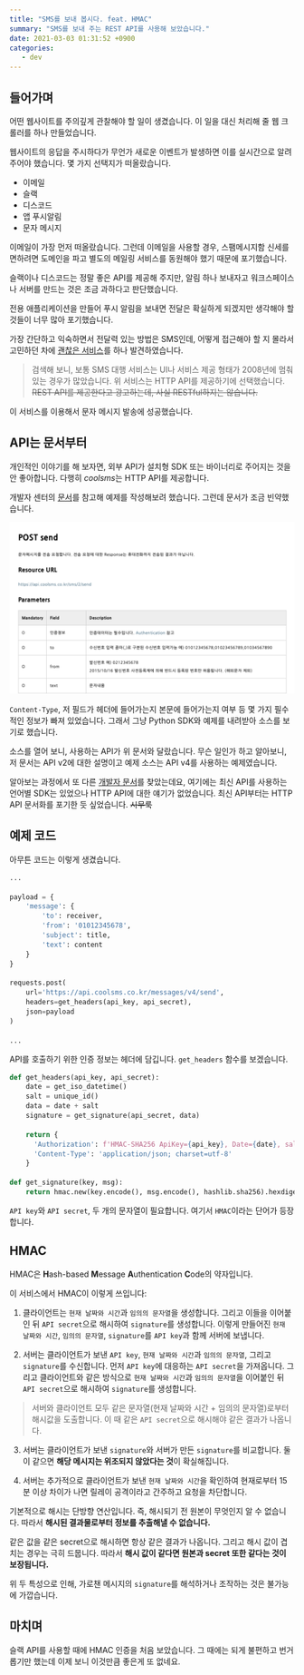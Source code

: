 ```yaml
---
title: "SMS를 보내 봅시다. feat. HMAC"
summary: "SMS를 보내 주는 REST API를 사용해 보았습니다."
date: 2021-03-03 01:31:52 +0900
categories:
   - dev
---
```


## 들어가며

어떤 웹사이트를 주의깊게 관찰해야 할 일이 생겼습니다. 이 일을 대신 처리해 줄 웹 크롤러를 하나 만들었습니다.

웹사이트의 응답을 주시하다가 무언가 새로운 이벤트가 발생하면 이를 실시간으로 알려 주어야 했습니다. 몇 가지 선택지가 떠올랐습니다.

- 이메일
- 슬랙
- 디스코드
- 앱 푸시알림
- 문자 메시지

이메일이 가장 먼저 떠올랐습니다. 그런데 이메일을 사용할 경우, 스팸메시지함 신세를 면하려면 도메인을 파고 별도의 메일링 서비스를 동원해야 했기 때문에 포기했습니다.

슬랙이나 디스코드는 정말 좋은 API를 제공해 주지만, 알림 하나 보내자고 워크스페이스나 서버를 만드는 것은 조금 과하다고 판단했습니다.

전용 애플리케이션을 만들어 푸시 알림을 보내면 전달은 확실하게 되겠지만 생각해야 할 것들이 너무 많아 포기했습니다.

가장 간단하고 익숙하면서 전달력 있는 방법은 SMS인데, 어떻게 접근해야 할 지 몰라서 고민하던 차에 [괜찮은 서비스](https://coolsms.co.kr)를 하나 발견하였습니다.

> 검색해 보니, 보통 SMS 대행 서비스는 UI나 서비스 제공 형태가 2008년에 멈춰있는 경우가 많았습니다. 위 서비스는 HTTP API를 제공하기에 선택했습니다. ~~REST API를 제공한다고 광고하는데, 사실 RESTful하지는 않습니다.~~

이 서비스를 이용해서 문자 메시지 발송에 성공했습니다.

## API는 문서부터

개인적인 이야기를 해 보자면, 외부 API가 설치형 SDK 또는 바이너리로 주어지는 것을 안 좋아합니다. 다행히 *coolsms*는 HTTP API를 제공합니다.

개발자 센터의 [문서](https://developer.coolsms.co.kr/REST_API)를 참고해 예제를 작성해보려 했습니다. 그런데 문서가 조금 빈약했습니다.

![coolsms-rest-api-2.png](/assets/images/coolsms-rest-api-2.png)

`Content-Type`, 저 필드가 헤더에 들어가는지 본문에 들어가는지 여부 등 몇 가지 필수적인 정보가 빠져 있었습니다. 그래서 그냥 Python SDK와 예제를 내려받아 소스를 보기로 했습니다.

소스를 열어 보니, 사용하는 API가 위 문서와 달랐습니다. 무슨 일인가 하고 알아보니, 저 문서는 API v2에 대한 설명이고 예제 소스는 API v4를 사용하는 예제였습니다.

알아보는 과정에서 또 다른 [개발자 문서](https://docs.coolsms.co.kr)를 찾았는데요, 여기에는 최신 API를 사용하는 언어별 SDK는 있었으나 HTTP API에 대한 얘기가 없었습니다. 최신 API부터는 HTTP API 문서화를 포기한 듯 싶었습니다. ~~시무룩~~

## 예제 코드

아무튼 코드는 이렇게 생겼습니다.

~~~Python
...

payload = {
    'message': {
        'to': receiver,
        'from': '01012345678',
        'subject': title,
        'text': content
    }
}

requests.post(
    url='https://api.coolsms.co.kr/messages/v4/send',
    headers=get_headers(api_key, api_secret),
    json=payload
)

...
~~~

API를 호출하기 위한 인증 정보는 헤더에 담깁니다. `get_headers` 함수를 보겠습니다.

~~~Python
def get_headers(api_key, api_secret):
    date = get_iso_datetime()
    salt = unique_id()
    data = date + salt
    signature = get_signature(api_secret, data)

    return {
      'Authorization': f'HMAC-SHA256 ApiKey={api_key}, Date={date}, salt={salt}, signature={signature}',
      'Content-Type': 'application/json; charset=utf-8'
    }

def get_signature(key, msg):
    return hmac.new(key.encode(), msg.encode(), hashlib.sha256).hexdigest()
~~~

`API key`와 `API secret`, 두 개의 문자열이 필요합니다. 여기서 `HMAC`이라는 단어가 등장합니다.

## HMAC

HMAC은 **H**ash-based **M**essage **A**uthentication **C**ode의 약자입니다.

이 서비스에서 HMAC이 이렇게 쓰입니다:

1. 클라이언트는 `현재 날짜와 시간`과 `임의의 문자열`을 생성합니다. 그리고 이들을 이어붙인 뒤 `API secret`으로 해시하여 `signature`를 생성합니다. 이렇게 만들어진 `현재 날짜와 시간`, `임의의 문자열`, `signature`를 `API key`과 함께 서버에 보냅니다.

2. 서버는 클라이언트가 보낸 `API key`, `현재 날짜와 시간`과 `임의의 문자열`, 그리고 `signature`를 수신합니다. 먼저 `API key`에 대응하는 `API secret`을 가져옵니다. 그리고 클라이언트와 같은 방식으로 `현재 날짜와 시간`과 `임의의 문자열`을 이어붙인 뒤 `API secret`으로 해시하여  `signature`를 생성합니다.

> 서버와 클라이언트 모두 같은 문자열(현재 날짜와 시간 + 임의의 문자열)로부터 해시값을 도출합니다. 이 때 같은 `API secret`으로 해시해야 같은 결과가 나옵니다.

3. 서버는 클라이언트가 보낸 `signature`와 서버가 만든 `signature`를 비교합니다. 둘이 같으면 **해당 메시지는 위조되지 않았다는 것**이 확실해집니다.

4. 서버는 추가적으로 클라이언트가 보낸 `현재 날짜와 시간`을 확인하여 현재로부터 15분 이상 차이가 나면 릴레이 공격이라고 간주하고 요청을 차단합니다.

기본적으로 해시는 단방향 연산입니다. 즉, 해시되기 전 원본이 무엇인지 알 수 없습니다. 따라서 **해시된 결과물로부터 정보를 추출해낼 수 없습니다.**

같은 값을 같은 secret으로 해시하면 항상 같은 결과가 나옵니다. 그리고 해시 값이 겹치는 경우는 극히 드뭅니다. 따라서 **해시 값이 같다면 원본과 secret 또한 같다는 것이 보장됩니다.**

위 두 특성으로 인해, 가로챈 메시지의 `signature`를 해석하거나 조작하는 것은 불가능에 가깝습니다.

## 마치며

슬랙 API를 사용할 때에 HMAC 인증을 처음 보았습니다. 그 때에는 되게 불편하고 번거롭기만 했는데 이제 보니 이것만큼 좋은게 또 없네요.
